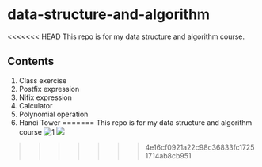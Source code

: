 # data-structure-and-algorithm
<<<<<<< HEAD
This repo is for my data structure and algorithm course.

**Contents**
------------
1. Class exercise
2. Postfix expression
3. Nifix expression
4. Calculator
5. Polynomial operation
6. Hanoi Tower
=======
This repo is for my data structure and algorithm course
![1](https://user-images.githubusercontent.com/47784150/53318868-a1979480-390b-11e9-8f4b-8c98f127c062.png)
![](./image/1.png)
>>>>>>> 4e16cf0921a22c98c36833fc17251714ab8cb951
